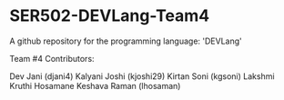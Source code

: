 # SER502-DEVLang-Team4
A github repository for the programming language: 'DEVLang'

Team #4 Contributors:

Dev Jani (djani4)
Kalyani Joshi (kjoshi29)
Kirtan Soni (kgsoni)
Lakshmi Kruthi Hosamane Keshava Raman (lhosaman)
